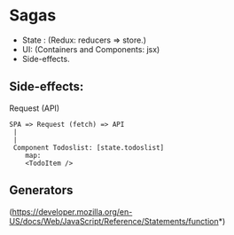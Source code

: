 # Sagas

- State : (Redux: reducers => store.)
- UI: (Containers and Components: jsx)
- Side-effects.

## Side-effects:

Request (API)
```
SPA => Request (fetch) => API
 |
 |
 Component Todoslist: [state.todoslist]
    map:
    <TodoItem />

```

## Generators

(https://developer.mozilla.org/en-US/docs/Web/JavaScript/Reference/Statements/function*)
